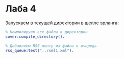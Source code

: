 # Лаба 4

Запускаем в текущей директории в шелле эрланга:

```erlang
% Компилируем все файлы в директории
cover:compile_directory().

% Добавляем RSS ленту из файла в очередь
rss_queue:test("../xml1.xml").
```
